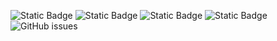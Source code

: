 ![Static Badge](https://img.shields.io/badge/blacklists-61-000000) ![Static Badge](https://img.shields.io/badge/blacklisted-3006444-cc0000) ![Static Badge](https://img.shields.io/badge/whitelisted-2254-00CC00) ![Static Badge](https://img.shields.io/badge/streaming_blacklist-28107-000000) ![GitHub issues](https://img.shields.io/github/issues/fabriziosalmi/blacklists)
